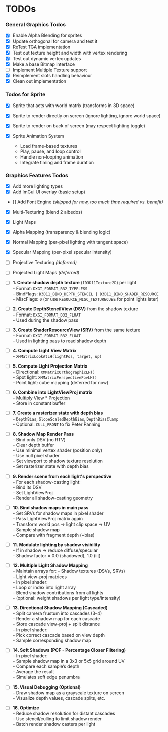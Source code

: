 ﻿# TODOs

### General Graphics Todos

- [x] Enable Alpha Blending for sprites
- [x] Update orthogonal for camera and test it
- [x] ReTest TGA implementation
- [x] Test out texture height and width with vertex rendering
- [x] Test out dynamic vertex updates
- [x] Make a base Bitmap interface
- [ ] Implement Multiple Texture support
- [x] Reimplement slots handling behaviour
- [x] Clean out implementation

### Todos for Sprite

- [x] Sprite that acts with world matrix (transforms in 3D space)
- [x] Sprite to render directly on screen (ignore lighting, ignore world space)
- [x] Sprite to render on back of screen (may respect lighting toggle)

- [x] Sprite Animation System
  - Load frame-based textures
  - Play, pause, and loop control
  - Handle non-looping animation
  - Integrate timing and frame duration

### Graphics Features Todos

- [x] Add more lighting types
- [x] Add ImGui UI overlay (basic setup)
- [] Add Font Engine *(skipped for now, too much time required vs. benefit)*
- [x] Multi-Texturing (blend 2 albedos)
- [x] Light Maps
- [x] Alpha Mapping (transparency & blending logic)
- [x] Normal Mapping (per-pixel lighting with tangent space)
- [x] Specular Mapping (per-pixel specular intensity)
- [ ] Projective Texturing *(deferred)*
- [ ] Projected Light Maps *(deferred)*

- [ ] **1. Create shadow depth texture** (`ID3D11Texture2D`) per light  
      - Format: `DXGI_FORMAT_R32_TYPELESS`  
      - BindFlags: `D3D11_BIND_DEPTH_STENCIL | D3D11_BIND_SHADER_RESOURCE`  
      - MiscFlags: `0` (or use `RESOURCE_MISC_TEXTURECUBE` for point lights later)

- [ ] **2. Create DepthStencilView (DSV)** from the shadow texture  
      - Format: `DXGI_FORMAT_D32_FLOAT`  
      - Used during the shadow pass

- [ ] **3. Create ShaderResourceView (SRV)** from the same texture  
      - Format: `DXGI_FORMAT_R32_FLOAT`  
      - Used in lighting pass to read shadow depth

- [ ] **4. Compute Light View Matrix**  
      - `XMMatrixLookAtLH(lightPos, target, up)`

- [ ] **5. Compute Light Projection Matrix**  
      - Directional: `XMMatrixOrthographicLH()`  
      - Spot light: `XMMatrixPerspectiveFovLH()`  
      - Point light: cube mapping (deferred for now)

- [ ] **6. Combine into LightViewProj matrix**  
      - Multiply View * Projection  
      - Store in constant buffer

- [ ] **7. Create a rasterizer state with depth bias**  
      - `DepthBias`, `SlopeScaledDepthBias`, `DepthBiasClamp`  
      - Optional: `CULL_FRONT` to fix Peter Panning

- [ ] **8. Shadow Map Render Pass**  
      - Bind only DSV (no RTV)  
      - Clear depth buffer  
      - Use minimal vertex shader (position only)  
      - Use null pixel shader  
      - Set viewport to shadow texture resolution  
      - Set rasterizer state with depth bias

- [ ] **9. Render scene from each light's perspective**  
      - For each shadow-casting light:  
        - Bind its DSV  
        - Set LightViewProj  
        - Render all shadow-casting geometry

- [ ] **10. Bind shadow maps in main pass**  
      - Set SRVs for shadow maps in pixel shader  
      - Pass LightViewProj matrix again  
      - Transform world pos → light clip space → UV  
      - Sample shadow map  
      - Compare with fragment depth (+bias)

- [ ] **11. Modulate lighting by shadow visibility**  
      - If in shadow → reduce diffuse/specular  
      - Shadow factor = 0.0 (shadowed), 1.0 (lit)

- [ ] **12. Multiple Light Shadow Mapping**  
      - Maintain arrays for:
        - Shadow textures (DSVs, SRVs)  
        - Light view-proj matrices  
      - In pixel shader:  
        - Loop or index into light array  
        - Blend shadow contributions from all lights  
        - (optional: weight shadows per light type/intensity)

- [ ] **13. Directional Shadow Mapping (Cascaded)**  
      - Split camera frustum into cascades (3–4)  
      - Render a shadow map for each cascade  
      - Store cascade view-proj + split distance  
      - In pixel shader:  
        - Pick correct cascade based on view depth  
        - Sample corresponding shadow map

- [ ] **14. Soft Shadows (PCF - Percentage Closer Filtering)**  
      - In pixel shader:  
        - Sample shadow map in a 3x3 or 5x5 grid around UV  
        - Compare each sample’s depth  
        - Average the result  
      - Simulates soft edge penumbra

- [ ] **15. Visual Debugging (Optional)**  
      - Draw shadow map as a grayscale texture on screen  
      - Visualize depth values, cascade splits, etc.

- [ ] **16. Optimize**  
      - Reduce shadow resolution for distant cascades  
      - Use stencil/culling to limit shadow render  
      - Batch render shadow casters per light  
